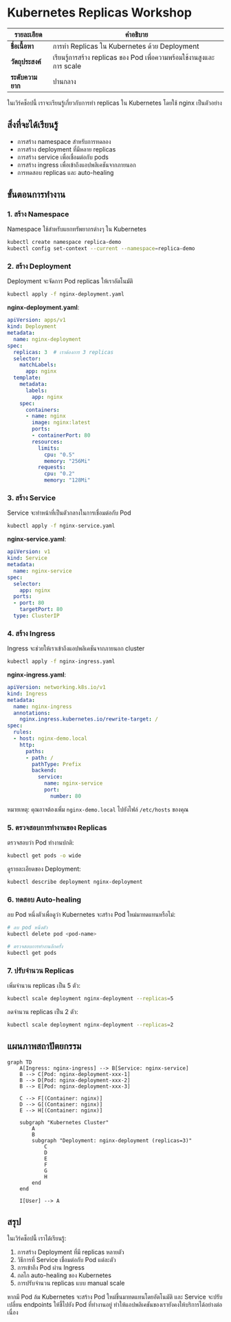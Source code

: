 # Kubernetes Replicas Workshop

| รายละเอียด | คำอธิบาย |
|----------|---------|
| **ชื่อเนื้อหา** | การทำ Replicas ใน Kubernetes ด้วย Deployment |
| **วัตถุประสงค์** | เรียนรู้การสร้าง replicas ของ Pod เพื่อความพร้อมใช้งานสูงและการ scale |
| **ระดับความยาก** | ปานกลาง |


ในเวิร์คช็อปนี้ เราจะเรียนรู้เกี่ยวกับการทำ replicas ใน Kubernetes โดยใช้ nginx เป็นตัวอย่าง

## สิ่งที่จะได้เรียนรู้

- การสร้าง namespace สำหรับการทดลอง
- การสร้าง deployment ที่มีหลาย replicas
- การสร้าง service เพื่อเชื่อมต่อกับ pods
- การสร้าง ingress เพื่อเข้าถึงแอปพลิเคชันจากภายนอก
- การทดสอบ replicas และ auto-healing

## ขั้นตอนการทำงาน

### 1. สร้าง Namespace

Namespace ใช้สำหรับแยกทรัพยากรต่างๆ ใน Kubernetes

```bash
kubectl create namespace replica-demo
kubectl config set-context --current --namespace=replica-demo
```

### 2. สร้าง Deployment

Deployment จะจัดการ Pod replicas ให้เราอัตโนมัติ

```bash
kubectl apply -f nginx-deployment.yaml
```

**nginx-deployment.yaml**:
```yaml
apiVersion: apps/v1
kind: Deployment
metadata:
  name: nginx-deployment
spec:
  replicas: 3  # เราต้องการ 3 replicas
  selector:
    matchLabels:
      app: nginx
  template:
    metadata:
      labels:
        app: nginx
    spec:
      containers:
      - name: nginx
        image: nginx:latest
        ports:
        - containerPort: 80
        resources:
          limits:
            cpu: "0.5"
            memory: "256Mi"
          requests:
            cpu: "0.2"
            memory: "128Mi"
```

### 3. สร้าง Service

Service จะทำหน้าที่เป็นตัวกลางในการเชื่อมต่อกับ Pod

```bash
kubectl apply -f nginx-service.yaml
```

**nginx-service.yaml**:
```yaml
apiVersion: v1
kind: Service
metadata:
  name: nginx-service
spec:
  selector:
    app: nginx
  ports:
  - port: 80
    targetPort: 80
  type: ClusterIP
```

### 4. สร้าง Ingress

Ingress จะช่วยให้เราเข้าถึงแอปพลิเคชันจากภายนอก cluster

```bash
kubectl apply -f nginx-ingress.yaml
```

**nginx-ingress.yaml**:
```yaml
apiVersion: networking.k8s.io/v1
kind: Ingress
metadata:
  name: nginx-ingress
  annotations:
    nginx.ingress.kubernetes.io/rewrite-target: /
spec:
  rules:
  - host: nginx-demo.local
    http:
      paths:
      - path: /
        pathType: Prefix
        backend:
          service:
            name: nginx-service
            port:
              number: 80
```

หมายเหตุ: คุณอาจต้องเพิ่ม `nginx-demo.local` ไปยังไฟล์ `/etc/hosts` ของคุณ

### 5. ตรวจสอบการทำงานของ Replicas

ตรวจสอบว่า Pod ทำงานปกติ:
```bash
kubectl get pods -o wide
```

ดูรายละเอียดของ Deployment:
```bash
kubectl describe deployment nginx-deployment
```

### 6. ทดสอบ Auto-healing

ลบ Pod หนึ่งตัวเพื่อดูว่า Kubernetes จะสร้าง Pod ใหม่มาทดแทนหรือไม่:
```bash
# ลบ pod หนึ่งตัว
kubectl delete pod <pod-name>

# ตรวจสอบการทำงานอีกครั้ง
kubectl get pods
```

### 7. ปรับจำนวน Replicas

เพิ่มจำนวน replicas เป็น 5 ตัว:
```bash
kubectl scale deployment nginx-deployment --replicas=5
```

ลดจำนวน replicas เป็น 2 ตัว:
```bash
kubectl scale deployment nginx-deployment --replicas=2
```

## แผนภาพสถาปัตยกรรม

```mermaid
graph TD
    A[Ingress: nginx-ingress] --> B[Service: nginx-service]
    B --> C[Pod: nginx-deployment-xxx-1]
    B --> D[Pod: nginx-deployment-xxx-2]
    B --> E[Pod: nginx-deployment-xxx-3]
    
    C --> F[(Container: nginx)]
    D --> G[(Container: nginx)]
    E --> H[(Container: nginx)]
    
    subgraph "Kubernetes Cluster"
        A
        B
        subgraph "Deployment: nginx-deployment (replicas=3)"
            C
            D
            E
            F
            G
            H
        end
    end
    
    I[User] --> A
```

## สรุป

ในเวิร์คช็อปนี้ เราได้เรียนรู้:

1. การสร้าง Deployment ที่มี replicas หลายตัว
2. วิธีการที่ Service เชื่อมต่อกับ Pod แต่ละตัว
3. การเข้าถึง Pod ผ่าน Ingress
4. กลไก auto-healing ของ Kubernetes
5. การปรับจำนวน replicas แบบ manual scale

หากมี Pod ล้ม Kubernetes จะสร้าง Pod ใหม่ขึ้นมาทดแทนโดยอัตโนมัติ และ Service จะปรับเปลี่ยน endpoints ให้ชี้ไปยัง Pod ที่ทำงานอยู่ ทำให้แอปพลิเคชันของเรายังคงให้บริการได้อย่างต่อเนื่อง
```

